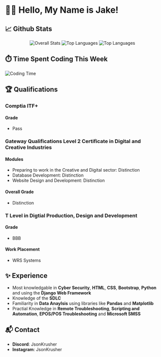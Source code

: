 <h1>👋🏼 Hello, My Name is Jake! </h1>

<h2> 📈 Github Stats </h2>

<div align="center">
  <img src="https://github-readme-stats.vercel.app/api?username=jsonkrusher&show_icons=true&theme=radical" alt="Overall Stats">
  <img src="https://github-readme-streak-stats.herokuapp.com/?user=jsonkrusher&theme=radical" alt="Top Languages">
  <img src="https://github-readme-stats.vercel.app/api/top-langs/?username=jsonkrusher&layout=compact&theme=radical" alt="Top Languages">
</div>

## ⏱️ Time Spent Coding This Week
![Coding Time](https://wakatime.com/share/@JsonKrusher/527c018d-fbb7-4a13-a91b-6266d9bfae73.svg)

## 🏆 Qualifications

### Comptia ITF+
#### Grade
- Pass

### Gateway Qualifications Level 2 Certificate in Digital and Creative Industries
#### Modules
- Preparing to work in the Creative and Digital sector: Distinction
- Database Development: Distinction
- Website Design and Development: Distinction
#### Overall Grade
- Distinction

### T Level in Digtial Production, Design and Development
#### Grade
- BBB
#### Work Placement
- WRS Systems

## ✨ Experience 

- Most knowledgable in **Cyber Security**, **HTML**, **CSS**, **Bootstrap**, **Python** and using the **Django Web Framework**
- Knowledge of the **SDLC**
- Familiarity in **Data Anaylsis** using libraries like **Pandas** and **Matplotlib**
- Practial Knowledge in **Remote Troubleshooting**, **Scripting and Automation**, **EPOS/POS Troubleshooting** and **Microsoft SMSS**

## 📬 Contact
- **Discord**:    JsonKrusher
- **Instagram**:  JsonKrusher
